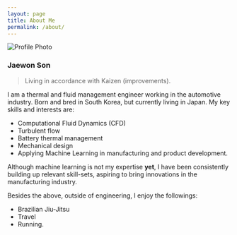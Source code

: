 ```yaml
---
layout: page
title: About Me
permalink: /about/
---
```

![Profile Photo]({{site.baseurl}}/images/Profile_Photo.png "A lovely day in Jeju island")
### Jaewon Son
> Living in accordance with Kaizen (improvements).

I am a thermal and fluid management engineer working in the automotive industry. Born and bred in South Korea, but currently living in Japan.
My key skills and interests are:
- Computational Fluid Dynamics (CFD)
- Turbulent flow 
- Battery thermal management
- Mechanical design
- Applying Machine Learning in manufacturing and product development.

Although machine learning is not my expertise **yet**, I have been consistently building up relevant skill-sets, aspiring to bring innovations in the manufacturing industry. 

Besides the above, outside of engineering, I enjoy the followings:
- Brazilian Jiu-Jitsu 
- Travel 
- Running.
